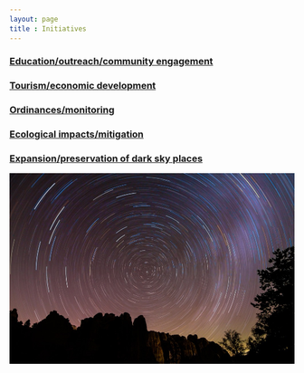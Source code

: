```yaml
---
layout: page
title : Initiatives
---
```


### [Education/outreach/community engagement](initiatives/education)

### [Tourism/economic development](initiatives/economic)

### [Ordinances/monitoring](initiatives/ordinances)

### [Ecological impacts/mitigation](initiatives/ecological)

### [Expansion/preservation of dark sky places](initiatives/nmdarkplaces)


![image](elmorro.jpeg)
